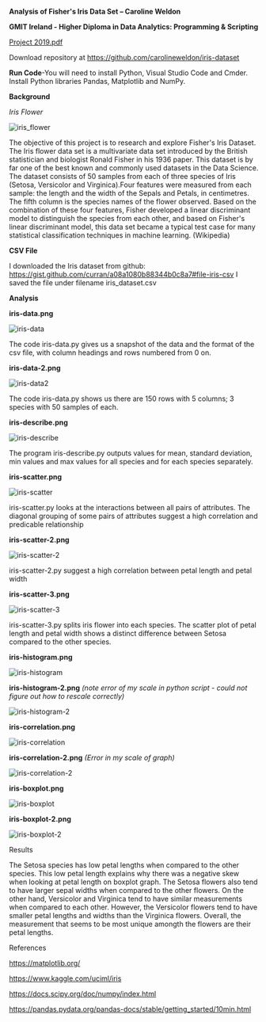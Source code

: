**Analysis of Fisher's Iris Data Set – Caroline Weldon** 

**GMIT Ireland - Higher Diploma in Data Analytics: Programming & Scripting**


[Project 2019.pdf](https://github.com/carolineweldon/iris-dataset/files/3120707/Project.2019.pdf)


Download repository at  https://github.com/carolineweldon/iris-dataset 

**Run Code**-You will need to install Python, Visual Studio Code and Cmder.
Install Python libraries Pandas, Matplotlib and NumPy.


**Background**

*Iris Flower* 


![iris_flower](https://user-images.githubusercontent.com/47527906/56797984-d8a3fc80-680d-11e9-9090-764aed565f00.jpg)

The objective of this project is to research and explore Fisher's Iris Dataset. The Iris flower data set is a multivariate data set 
introduced by the British statistician and biologist Ronald Fisher in his 1936 paper. This dataset is by far one of the best known and
commonly used datasets in the Data Science. The dataset consists of 50 samples from each of three species of Iris (Setosa, Versicolor 
and Virginica).Four features were measured from each sample: the length and the width of the Sepals and Petals, in centimetres. The 
fifth column is the species names of the flower observed. Based on the combination of these four features, Fisher developed a linear 
discriminant model to distinguish the species from each other, and based on Fisher's linear discriminant model, this data set became a 
typical test case for many statistical classification techniques in machine learning. (Wikipedia)  

**CSV File**

I downloaded the Iris dataset from github: https://gist.github.com/curran/a08a1080b88344b0c8a7#file-iris-csv 
I saved the file under filename iris_dataset.csv


**Analysis** 

**iris-data.png**


![iris-data](https://user-images.githubusercontent.com/47527906/56681090-78537480-66c0-11e9-8668-d0b12069c1c7.PNG)

The code iris-data.py gives us a snapshot of the data and the format of the csv file, with column headings and rows numbered from 0 on.

**iris-data-2.png**

![iris-data2](https://user-images.githubusercontent.com/47527906/56681485-47c00a80-66c1-11e9-83b0-02999394eaae.PNG)

The code iris-data.py shows us there are 150 rows with 5 columns; 3 species with 50 samples of each.

**iris-describe.png**


![iris-describe](https://user-images.githubusercontent.com/47527906/56682540-a7b7b080-66c3-11e9-9e29-19078387669f.PNG)


The program iris-describe.py outputs values for mean, standard deviation, min values and max values for all species and for each species 
separately. 

**iris-scatter.png** 

![iris-scatter](https://user-images.githubusercontent.com/47527906/56682788-33c9d800-66c4-11e9-942f-558ae0ea60ee.png)

iris-scatter.py looks at the interactions between all pairs of attributes. The diagonal grouping of some pairs of attributes suggest a high correlation and  predicable relationship

**iris-scatter-2.png**

![iris-scatter-2](https://user-images.githubusercontent.com/47527906/56683271-11848a00-66c5-11e9-9344-d7170ef05581.png)

iris-scatter-2.py suggest a high correlation between petal length and petal width 

**iris-scatter-3.png**


![iris-scatter-3](https://user-images.githubusercontent.com/47527906/56683494-92dc1c80-66c5-11e9-970e-ee392320297a.png)

iris-scatter-3.py splits iris flower into each species. The scatter plot of petal length and petal width shows a distinct difference 
between Setosa compared to the other species. 

**iris-histogram.png**

![iris-histogram](https://user-images.githubusercontent.com/47527906/56798208-43553800-680e-11e9-9b85-045bf684e28a.png)

**iris-histogram-2.png** *(note error of my scale in python script - could not figure out how to rescale correctly)*

![iris-histogram-2](https://user-images.githubusercontent.com/47527906/56798706-3a189b00-680f-11e9-99ea-48340e7fb3e2.png)



**iris-correlation.png**


![iris-correlation](https://user-images.githubusercontent.com/47527906/56798576-ec039780-680e-11e9-8fbc-1e8265ec1025.PNG)

**iris-correlation-2.png** *(Error in my scale of graph)*


![iris-correlation-2](https://user-images.githubusercontent.com/47527906/56798788-68967600-680f-11e9-835c-526f9744791c.png)

**iris-boxplot.png**

![iris-boxplot](https://user-images.githubusercontent.com/47527906/56798882-a398a980-680f-11e9-8553-cab0d95a2854.png)

**iris-boxplot-2.png**


![iris-boxplot-2](https://user-images.githubusercontent.com/47527906/56798999-e2c6fa80-680f-11e9-8897-9dc326a0a88b.png)













Results 

The Setosa species has low petal lengths when compared to the other species. This low petal length explains why there was a negative
skew when looking at petal length on boxplot graph. The Setosa flowers also tend to have larger sepal widths when compared to the other 
flowers. On the other hand, Versicolor and Virginica tend to have similar measurements when compared to each other. However, the 
Versicolor flowers tend to have smaller petal lengths and widths than the Virginica flowers. Overall, the measurement that seems to be 
most unique amongth the flowers are their petal lengths. 

References 

https://matplotlib.org/

https://www.kaggle.com/uciml/iris

https://docs.scipy.org/doc/numpy/index.html

https://pandas.pydata.org/pandas-docs/stable/getting_started/10min.html

 

